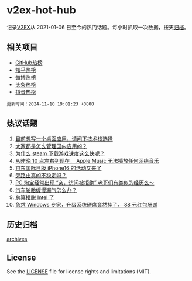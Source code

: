 # v2ex-hot-hub

 记录[V2EX](https://www.v2ex.com/)从 2021-01-06 日至今的热门话题。每小时抓取一次数据，按天[归档](archives)。
 
 ## 相关项目

- [GitHub热榜](https://github.com/it985/github-hot-hub)
- [知乎热榜](https://github.com/it985/zhihu-hot-hub)
- [微博热榜](https://github.com/it985/weibo-hot-hub)
- [头条热榜](https://github.com/it985/toutiao-hot-hub)
- [抖音热榜](https://github.com/it985/douyin-hot-hub)


 `更新时间：2024-11-10 19:01:23 +0800`

## 热议话题

1. [目前想写一个桌面应用，请问下技术栈选择](https://www.v2ex.com/t/1088076)
1. [大家都是怎么管理国内应用的？](https://www.v2ex.com/t/1088052)
1. [为什么 steam 下载游戏速度这么快呢？](https://www.v2ex.com/t/1088137)
1. [从昨晚 10 点左右到现在， Apple Music 无法播放任何网络音乐](https://www.v2ex.com/t/1088125)
1. [京东国际日版 iPhone16 的活动又来了](https://www.v2ex.com/t/1088086)
1. [旁路由真的不稳定吗？](https://www.v2ex.com/t/1088148)
1. [PC 淘宝经常出现 “亲，访问被拒绝” 老哥们有类似的经历么～](https://www.v2ex.com/t/1088129)
1. [汽车轮胎缓慢漏气怎么办？](https://www.v2ex.com/t/1088057)
1. [总算摆脱 Intel 了](https://www.v2ex.com/t/1088119)
1. [急求 Windows 专家，升级系统硬盘竟然挂了， 88 元红包酬谢](https://www.v2ex.com/t/1088180)

## 历史归档

[archives](archives)

## License

See the [LICENSE](LICENSE) file for license rights and limitations (MIT).
